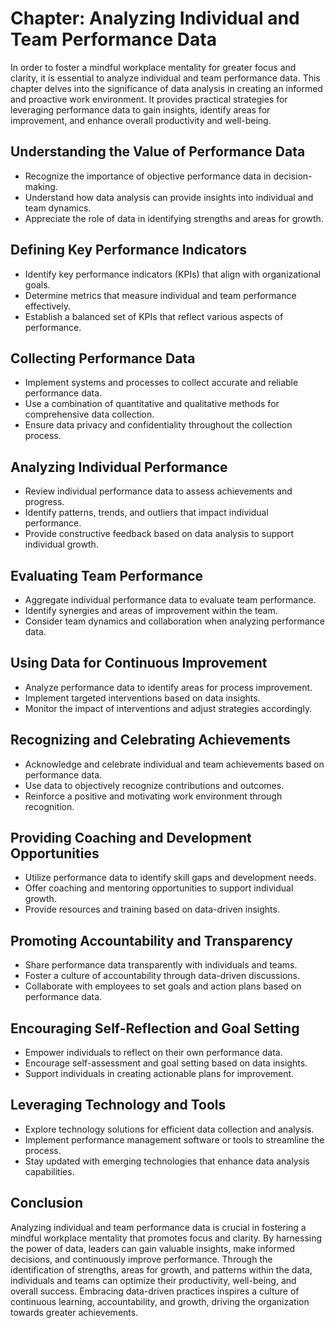 Chapter: Analyzing Individual and Team Performance Data
=======================================================

In order to foster a mindful workplace mentality for greater focus and clarity, it is essential to analyze individual and team performance data. This chapter delves into the significance of data analysis in creating an informed and proactive work environment. It provides practical strategies for leveraging performance data to gain insights, identify areas for improvement, and enhance overall productivity and well-being.

Understanding the Value of Performance Data
-------------------------------------------

* Recognize the importance of objective performance data in decision-making.
* Understand how data analysis can provide insights into individual and team dynamics.
* Appreciate the role of data in identifying strengths and areas for growth.

Defining Key Performance Indicators
-----------------------------------

* Identify key performance indicators (KPIs) that align with organizational goals.
* Determine metrics that measure individual and team performance effectively.
* Establish a balanced set of KPIs that reflect various aspects of performance.

Collecting Performance Data
---------------------------

* Implement systems and processes to collect accurate and reliable performance data.
* Use a combination of quantitative and qualitative methods for comprehensive data collection.
* Ensure data privacy and confidentiality throughout the collection process.

Analyzing Individual Performance
--------------------------------

* Review individual performance data to assess achievements and progress.
* Identify patterns, trends, and outliers that impact individual performance.
* Provide constructive feedback based on data analysis to support individual growth.

Evaluating Team Performance
---------------------------

* Aggregate individual performance data to evaluate team performance.
* Identify synergies and areas of improvement within the team.
* Consider team dynamics and collaboration when analyzing performance data.

Using Data for Continuous Improvement
-------------------------------------

* Analyze performance data to identify areas for process improvement.
* Implement targeted interventions based on data insights.
* Monitor the impact of interventions and adjust strategies accordingly.

Recognizing and Celebrating Achievements
----------------------------------------

* Acknowledge and celebrate individual and team achievements based on performance data.
* Use data to objectively recognize contributions and outcomes.
* Reinforce a positive and motivating work environment through recognition.

Providing Coaching and Development Opportunities
------------------------------------------------

* Utilize performance data to identify skill gaps and development needs.
* Offer coaching and mentoring opportunities to support individual growth.
* Provide resources and training based on data-driven insights.

Promoting Accountability and Transparency
-----------------------------------------

* Share performance data transparently with individuals and teams.
* Foster a culture of accountability through data-driven discussions.
* Collaborate with employees to set goals and action plans based on performance data.

Encouraging Self-Reflection and Goal Setting
--------------------------------------------

* Empower individuals to reflect on their own performance data.
* Encourage self-assessment and goal setting based on data insights.
* Support individuals in creating actionable plans for improvement.

Leveraging Technology and Tools
-------------------------------

* Explore technology solutions for efficient data collection and analysis.
* Implement performance management software or tools to streamline the process.
* Stay updated with emerging technologies that enhance data analysis capabilities.

Conclusion
----------

Analyzing individual and team performance data is crucial in fostering a mindful workplace mentality that promotes focus and clarity. By harnessing the power of data, leaders can gain valuable insights, make informed decisions, and continuously improve performance. Through the identification of strengths, areas for growth, and patterns within the data, individuals and teams can optimize their productivity, well-being, and overall success. Embracing data-driven practices inspires a culture of continuous learning, accountability, and growth, driving the organization towards greater achievements.
